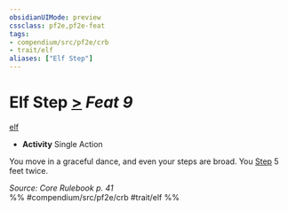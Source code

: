 ```yaml
---
obsidianUIMode: preview
cssclass: pf2e,pf2e-feat
tags:
- compendium/src/pf2e/crb
- trait/elf
aliases: ["Elf Step"]
---
```

# Elf Step  [>](../../Rules/core-rulebook/chapter-9-playing-the-game.md#Actions "Single Action") *Feat 9*  
[elf](../../Rules/traits/elf.md)  

- **Activity** Single Action

You move in a graceful dance, and even your steps are broad. You [Step](../../Rules/actions/step.md) 5 feet twice.

*Source: Core Rulebook p. 41*  
%% #compendium/src/pf2e/crb #trait/elf %%